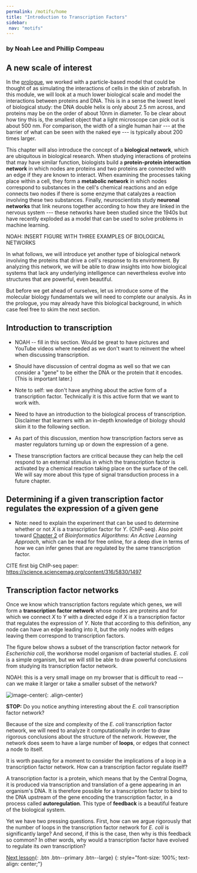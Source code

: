 ```yaml
---
permalink: /motifs/home
title: "Introduction to Transcription Factors"
sidebar:
 nav: "motifs"
---
```


### by Noah Lee and Phillip Compeau

## A new scale of interest

In the [prologue](prologue), we worked with a particle-based model that could be thought of as simulating the interactions of cells in the skin of zebrafish. In this module, we will look at a much lower biological scale and model the interactions between proteins and DNA. This is in a sense the lowest level of biological study: the DNA double helix is only about 2.5 nm across, and proteins may be on the order of about 10nm in diameter. To be clear about how tiny this is, the smallest object that a light microscope can pick out is about 500 nm. For comparison, the width of a single human hair --- at the barrier of what can be seen with the naked eye --- is typically about 200 times larger.

This chapter will also introduce the concept of a **biological network**, which are ubiquitous in biological research. When studying interactions of proteins that may have similar function, biologists build a **protein-protein interaction network** in which nodes are proteins and two proteins are connected with an edge if they are known to interact. When examining the processes taking place within a cell, they form a **metabolic network** in which nodes correspond to substances in the cell's chemical reactions and an edge connects two nodes if there is some enzyme that catalyzes a reaction involving these two substances. Finally, neuroscientists study **neuronal networks** that link neurons together according to how they are linked in the nervous system --- these networks have been studied since the 1940s but have recently exploded as a model that can be used to solve problems in machine learning.

NOAH: INSERT FIGURE WITH THREE EXAMPLES OF BIOLOGICAL NETWORKS

In what follows, we will introduce yet another type of biological network involving the proteins that drive a cell's response to its environment. By analyzing this network, we will be able to draw insights into how biological systems that lack any underlying intelligence can nevertheless evolve into structures that are powerful, even beautiful.

But before we get ahead of ourselves, let us introduce some of the molecular biology fundamentals we will need to complete our analysis. As in the prologue, you may already have this biological background, in which case feel free to skim the next section.

## Introduction to transcription

* NOAH -- fill in this section. Would be great to have pictures and YouTube videos where needed as we don't want to reinvent the wheel when discussing transcription.

* Should have discussion of central dogma as well so that we can consider a "gene" to be either the DNA or the protein that it encodes. (This is important later.)

* Note to self: we don't have anything about the active form of a transcription factor. Technically it is this active form that we want to work with.

* Need to have an introduction to the biological process of transcription.  Disclaimer that learners with an in-depth knowledge of biology should skim it to the following section.

* As part of this discussion, mention how transcription factors serve as master regulators turning up or down the expression of a gene.

* These transcription factors are critical because they can help the cell respond to an external stimulus in which the transcription factor is activated by a chemical reaction taking place on the surface of the cell.  We will say more about this type of signal transduction process in a future chapter.

## Determining if a given transcription factor regulates the expression of a given gene

* Note: need to explain the experiment that can be used to determine whether or not *X* is a transcription factor for *Y*. (ChIP-seq). Also point toward <a href="https://www.bioinformaticsalgorithms.org/bioinformatics-chapter-2" target="_blank">Chapter 2</a> of *Bioinformatics Algorithms: An Active Learning Approach*, which can be read for free online, for a deep dive in terms of how we can infer genes that are regulated by the same transcription factor.

CITE first big ChIP-seq paper: https://science.sciencemag.org/content/316/5830/1497

## Transcription factor networks

Once we know which transcription factors regulate which genes, we will form a **transcription factor network** whose nodes are proteins and for which we connect *X* to *Y* with a directed edge if *X* is a transcription factor that regulates the expression of *Y*.  Note that according to this definition, any node can have an edge leading into it, but the only nodes with edges leaving them correspond to transcription factors.

The figure below shows a subset of the transcription factor network for *Escherichia coli*, the workhorse model organism of bacterial studies. *E. coli* is a simple organism, but we will still be able to draw powerful conclusions from studying its transcription factor network.

NOAH: this is a very small image on my browser that is difficult to read -- can we make it larger or take a smaller subset of the network?

![image-center](../assets/images/motifs_finding_ecoli_1.jpeg){: .align-center}

**STOP:** Do you notice anything interesting about the *E. coli* transcription factor network?

Because of the size and complexity of the *E. coli* transcription factor network, we will need to analyze it computationally in order to draw rigorous conclusions about the structure of the network. However, the network does seem to have a large number of **loops**, or edges that connect a node to itself.

It is worth pausing for a moment to consider the implications of a loop in a transcription factor network. How can a transcription factor regulate itself?

A transcription factor is a protein, which means that by the Central Dogma, it is produced via transcription and translation of a gene appearing in an organism's DNA. It is therefore possible for a transcription factor to bind to the DNA upstream of the gene encoding the transcription factor, in a process called **autoregulation**. This type of  **feedback** is a beautiful feature of the biological system.

Yet we have two pressing questions. First, how can we argue rigorously that the number of loops in the transcription factor network for *E. coli* is significantly large? And second, if this is the case, then why is this feedback so common? In other words, why would a transcription factor have evolved to regulate its *own* transcription?

[Next lesson](finding){: .btn .btn--primary .btn--large}
{: style="font-size: 100%; text-align: center;"}
